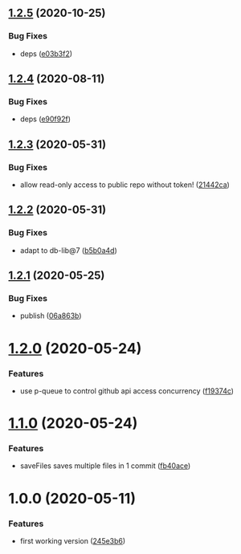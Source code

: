 ## [1.2.5](https://github.com/NaturalCycles/github-db/compare/v1.2.4...v1.2.5) (2020-10-25)


### Bug Fixes

* deps ([e03b3f2](https://github.com/NaturalCycles/github-db/commit/e03b3f2de7e6c1b47c1591930b4227df06f8d6e1))

## [1.2.4](https://github.com/NaturalCycles/github-db/compare/v1.2.3...v1.2.4) (2020-08-11)


### Bug Fixes

* deps ([e90f92f](https://github.com/NaturalCycles/github-db/commit/e90f92fd2c6332ffa7811b2a124c19a2329444dc))

## [1.2.3](https://github.com/NaturalCycles/github-db/compare/v1.2.2...v1.2.3) (2020-05-31)


### Bug Fixes

* allow read-only access to public repo without token! ([21442ca](https://github.com/NaturalCycles/github-db/commit/21442ca4396889fa4267dd2a6d9580e51f5d93e3))

## [1.2.2](https://github.com/NaturalCycles/github-db/compare/v1.2.1...v1.2.2) (2020-05-31)


### Bug Fixes

* adapt to db-lib@7 ([b5b0a4d](https://github.com/NaturalCycles/github-db/commit/b5b0a4dded722a42d6d558bd760fad667585c6d8))

## [1.2.1](https://github.com/NaturalCycles/github-db/compare/v1.2.0...v1.2.1) (2020-05-25)


### Bug Fixes

* publish ([06a863b](https://github.com/NaturalCycles/github-db/commit/06a863ba22c9aba09c9c83c6ffab92fb994e363e))

# [1.2.0](https://github.com/NaturalCycles/github-db/compare/v1.1.0...v1.2.0) (2020-05-24)


### Features

* use p-queue to control github api access concurrency ([f19374c](https://github.com/NaturalCycles/github-db/commit/f19374ca24b3a6d76ec4c34d60f18973a1362574))

# [1.1.0](https://github.com/NaturalCycles/github-db/compare/v1.0.0...v1.1.0) (2020-05-24)


### Features

* saveFiles saves multiple files in 1 commit ([fb40ace](https://github.com/NaturalCycles/github-db/commit/fb40ace25a30d5f26401b0e4f8ae0b2bf2ca3ff1))

# 1.0.0 (2020-05-11)


### Features

* first working version ([245e3b6](https://github.com/NaturalCycles/github-db/commit/245e3b6c0225f418d69ac0ec2bb2b8bd4be77980))

